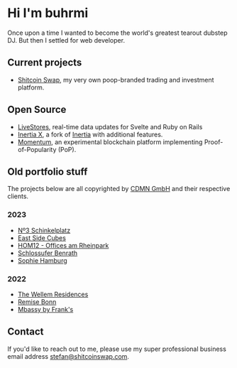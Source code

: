 # Hi I'm buhrmi

Once upon a time I wanted to become the world's greatest tearout dubstep DJ. But then I settled for web developer.

## Current projects

- [Shitcoin Swap](https://www.shitcoinswap.com), my very own poop-branded trading and investment platform.
  
## Open Source

- [LiveStores](https://github.com/buhrmi/livestores), real-time data updates for Svelte and Ruby on Rails
- [Inertia X](https://github.com/buhrmi/inertia), a fork of [Inertia](https://inertiajs.com) with additional features.
- [Momentum](https://github.com/momentum-foundation/whitepaper), an experimental blockchain platform implementing Proof-of-Popularity (PoP). 

## Old portfolio stuff

The projects below are all copyrighted by [CDMN GmbH](https://cdmn.de) and their respective clients.

### 2023

- [Nº3 Schinkelplatz](https://no3-schinkelplatz.cdmn.de/en)
- [East Side Cubes](https://www.east-side-cubes.de)
- [HOM12 - Offices am Rheinpark](https://www.hom12.de)
- [Schlossufer Benrath](https://www.schlossufer-benrath.de)
- [Sophie Hamburg](https://sophie.hamburg)

### 2022

- [The Wellem Residences](https://www.thewellemresidences.com)
- [Remise Bonn](https://www.remise-bonn.de)
- [Mbassy by Frank's](https://www.mbassybyfranks.com)

## Contact

If you'd like to reach out to me, please use my super professional business email address stefan@shitcoinswap.com.
